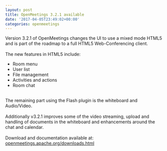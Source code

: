 ```yaml
---
layout: post
title: OpenMeetings 3.2.1 available
date: '2017-04-05T23:49:02+00:00'
categories: openmeetings
---
```

Version 3.2.1 of OpenMeetings changes the UI to use a mixed mode HTML5 and is part of the roadmap to a full HTML5 Web-Conferencing client.<br/>
<br/>
The new features in HTML5 include:
<ul>
<li>Room menu</li>
<li>User list</li>
<li>File management</li>
<li>Activities and actions</li>
<li>Room chat</li>
</ul>
<br/>
The remaining part using the Flash plugin is the whiteboard and Audio/Video.<br/>
<br/>
Additionally v3.2.1 improves some of the video streaming, upload and handling of documents in the whiteboard and enhancements around the chat and calendar.<br/>
<br/>
Download and documentation available at: <a href="https://openmeetings.apache.org/downloads.html" target="_blank">openmeetings.apache.org/downloads.html</a>

